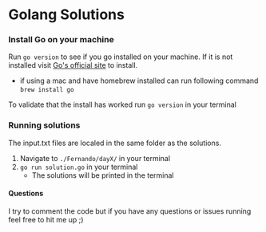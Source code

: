 # Golang Solutions

### Install Go on your machine
Run `go version` to see if you go installed on your machine.
If it is not installed visit [Go's official site](https://go.dev/doc/install) to install.
- if using a mac and have homebrew installed can run following command 
    `brew install go`

To validate that the install has worked run `go version` in your terminal

### Running solutions
The input.txt files are localed in the same folder as the solutions.
1. Navigate to `./Fernando/dayX/` in your terminal
2. `go run solution.go` in your terminal
     - The solutions will be printed in the terminal

#### Questions
I try to comment the code but if you have any questions or issues running feel free to hit me up ;)

